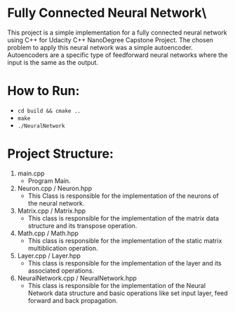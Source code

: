 # Fully Connected Neural Network\

This project is a simple implementation for a fully connected neural network using C++ for Udacity C++ NanoDegree Capstone Project. The chosen problem to apply this neural network was a simple autoencoder. Autoencoders are a specific type of feedforward neural networks where the input is the same as the output.

# How to Run:
* `cd build && cmake ..`
* `make`
* `./NeuralNetwork`

# Project Structure:
1. main.cpp 
    * Program Main.
2. Neuron.cpp / Neuron.hpp
    * This Class is responsible for the implementation of the neurons of the neural network.
3. Matrix.cpp / Matrix.hpp
    * This class is responsible for the implementation of the matrix data structure and its transpose operation.
4. Math.cpp / Math.hpp
    * This class is responsible for the implementation of the static matrix multiblication operation. 
5. Layer.cpp / Layer.hpp
    * This class is responsible for the implementation of the layer and its associated operations.
6. NeuralNetwork.cpp / NeuralNetwork.hpp
    * This class is responsible for the implementation of the Neural Network data structure and basic operations   like set input layer, feed forward and back propagation.
